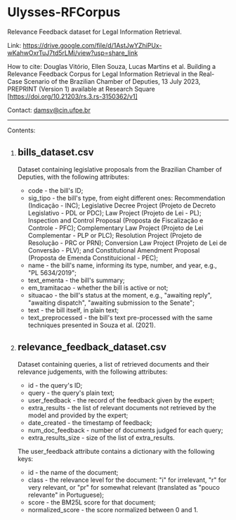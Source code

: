 # Ulysses-RFCorpus
Relevance Feedback dataset for Legal Information Retrieval.

Link: https://drive.google.com/file/d/1AstJwYZhiPUx-wKahwOxrTuJ7td5rLMi/view?usp=share_link

How to cite: 
Douglas Vitório, Ellen Souza, Lucas Martins et al. Building a Relevance Feedback Corpus for Legal Information Retrieval in the Real-Case Scenario of the Brazilian Chamber of Deputies, 13 July 2023, PREPRINT (Version 1) available at Research Square [https://doi.org/10.21203/rs.3.rs-3150362/v1]

Contact: damsv@cin.ufpe.br

-----------------------------------------------------------------

Contents:

1. bills_dataset.csv
   -
   Dataset containing legislative proposals from the Brazilian Chamber of Deputies, with the following attributes:
   - code - the bill's ID;
   - sig_tipo - the bill's type, from eight different ones: Recommendation (Indicação - INC); Legislative Decree Project (Projeto de Decreto Legislativo - PDL or PDC); Law Project (Projeto de Lei - PL); Inspection and Control Proposal (Proposta de Fiscalização e Controle - PFC); Complementary Law Project (Projeto de Lei Complementar - PLP or PLC); Resolution Project (Projeto de Resolução - PRC or PRN); Conversion Law Project (Projeto de Lei de Conversão - PLV); and Constitutional Amendment Proposal (Proposta de Emenda Constituicional - PEC);
   - name - the bill's name, informing its type, number, and year, e.g., "PL 5634/2019";
   - text_ementa - the bill's summary;
   - em_tramitacao - whether the bill is active or not;
   - situacao - the bill's status at the moment, e.g., "awaiting reply", "awaiting dispatch", "awaiting submission to the Senate";
   - text - the bill itself, in plain text;
   - text_preprocessed - the bill's text pre-processed with the same techniques presented in Souza et al. (2021).
  
3. relevance_feedback_dataset.csv
   -
   Dataset containing queries, a list of retrieved documents and their relevance judgements, with the following attributes:
   - id - the query's ID;
   - query - the query's plain text;
   - user_feedback - the record of the feedback given by the expert;
   - extra_results - the list of relevant documents not retrieved by the model and provided by the expert;
   - date_created - the timestamp of feedback;
   - num_doc_feedback - number of documents judged for each query;
   - extra_results_size - size of the list of extra_results.

   The user_feedback attribute contains a dictionary with the following keys:
   - id - the name of the document;
   - class - the relevance level for the document: "i" for irrelevant, "r" for very relevant, or "pr" for somewhat relevant (translated as "pouco relevante" in Portuguese);
   - score - the BM25L score for that document;
   - normalized_score - the score normalized between 0 and 1.
